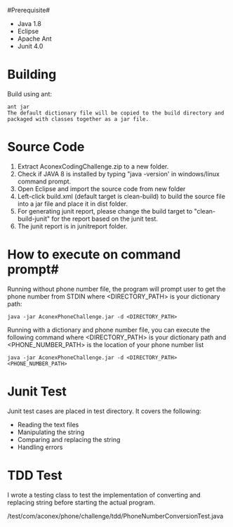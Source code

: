 #Prerequisite#
  
* Java 1.8 
* Eclipse
* Apache Ant
* Junit 4.0


# Building #

Build using ant:

    ant jar
    The default dictionary file will be copied to the build directory and packaged with classes together as a jar file.

# Source Code #
1. Extract AconexCodingChallenge.zip to a new folder.
2. Check if JAVA 8 is installed by typing "java -version' in windows/linux command prompt.
3. Open Eclipse and import the source code from new folder
4. Left-click build.xml (default target is clean-build) to build the source file into a jar file and place it in dist folder.
5. For generating junit report, please change the build target to "clean-build-junit" for the report based on the junit test.
6. The junit report is in junitreport folder.

# How to execute on command prompt#
    
Running without phone number file, the program will prompt user to get the phone number from STDIN where <DIRECTORY_PATH> is your dictionary path:

    java -jar AconexPhoneChallenge.jar -d <DIRECTORY_PATH>

Running with a dictionary and phone number file, you can execute the following command 
where <DIRECTORY_PATH> is your dictionary path and <PHONE_NUMBER_PATH> is the location of your phone number list 

    java -jar AconexPhoneChallenge.jar -d <DIRECTORY_PATH> <PHONE_NUMBER_PATH>
 
# Junit Test # 

Junit test cases are placed in test directory. It covers the following:

* Reading the text files
* Manipulating the string
* Comparing and replacing the string
* Handling errors

# TDD Test #

I wrote a testing class to test the implementation of converting and replacing string before starting the actual program. 

/test/com/aconex/phone/challenge/tdd/PhoneNumberConversionTest.java


 
	   
